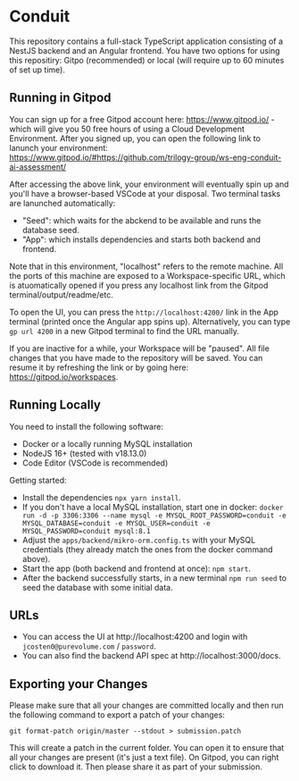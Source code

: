 # Conduit

This repository contains a full-stack TypeScript application consisting of a NestJS backend and an Angular frontend. You have two options for using this repositiry: Gitpo (recommended) or local (will require up to 60 minutes of set up time).

## Running in Gitpod

You can sign up for a free Gitpod account here: https://www.gitpod.io/ - which will give you 50 free hours of using a Cloud Development Environment. After you signed up, you can open the following link to lanunch your environment: https://www.gitpod.io/#https://github.com/trilogy-group/ws-eng-conduit-ai-assessment/

After accessing the above link, your environment will eventually spin up and you'll have a browser-based VSCode at your disposal. Two terminal tasks are lanunched automatically:

- "Seed": which waits for the abckend to be available and runs the database seed.
- "App": which installs dependencies and starts both backend and frontend.

Note that in this environment, "localhost" refers to the remote machine. All the ports of this machine are exposed to a Workspace-specific URL, which is atuomatically opened if you press any localhost link from the Gitpod terminal/output/readme/etc.

To open the UI, you can press the `http://localhost:4200/` link in the App terminal (printed once the Angular app spins up). Alternatively, you can type `gp url 4200` in a new Gitpod terminal to find the URL manually.

If you are inactive for a while, your Workspace will be "paused". All file changes that you have made to the repository will be saved. You can resume it by refreshing the link or by going here: https://gitpod.io/workspaces.

## Running Locally

You need to install the following software:

- Docker or a locally running MySQL installation
- NodeJS 16+ (tested with v18.13.0)
- Code Editor (VSCode is recommended)

Getting started:

- Install the dependencies `npx yarn install`.
- If you don't have a local MySQL installation, start one in docker: `docker run -d -p 3306:3306 --name mysql -e MYSQL_ROOT_PASSWORD=conduit -e MYSQL_DATABASE=conduit -e MYSQL_USER=conduit -e MYSQL_PASSWORD=conduit mysql:8.1`
- Adjust the `apps/backend/mikro-orm.config.ts` with your MySQL credentials (they already match the ones from the docker command above).
- Start the app (both backend and frontend at once): `npm start`.
- After the backend successfully starts, in a new terminal `npm run seed` to seed the database with some initial data.

## URLs

- You can access the UI at http://localhost:4200 and login with `jcosten0@purevolume.com` / `password`.
- You can also find the backend API spec at http://localhost:3000/docs.

## Exporting your Changes

Please make sure that all your changes are committed locally and then run the following command to export a patch of your changes:

```
git format-patch origin/master --stdout > submission.patch
```

This will create a patch in the current folder. You can open it to ensure that all your changes are present (it's just a text file). On Gitpod, you can right click to download it. Then please share it as part of your submission.
